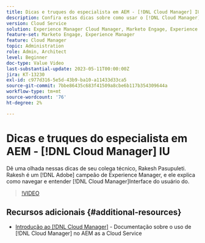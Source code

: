 ```yaml
---
title: Dicas e truques do especialista em AEM - [!DNL Cloud Manager] IU
description: Confira estas dicas sobre como usar o [!DNL Cloud Manager]A interface do usuário do especialista e defensor do AEM, Rakesh Pasupuleti.
version: Cloud Service
solution: Experience Manager Cloud Manager, Marketo Engage, Experience Manager
feature-set: Marketo Engage, Experience Manager
feature: Cloud Manager
topic: Administration
role: Admin, Architect
level: Beginner
doc-type: Value Video
last-substantial-update: 2023-05-11T00:00:00Z
jira: KT-13230
exl-id: c977d316-5e5d-43b9-ba10-a11433d33ca5
source-git-commit: 7bbe86435c683f41509a8cbe6b117b354309644a
workflow-type: tm+mt
source-wordcount: '76'
ht-degree: 2%

---
```


# Dicas e truques do especialista em AEM - [!DNL Cloud Manager] IU

Dê uma olhada nessas dicas de seu colega técnico, Rakesh Pasupuleti. Rakesh é um [!DNL Adobe] campeão de Experience Manager, e ele explica como navegar e entender [!DNL Cloud Manager]Interface do usuário do.

>[!VIDEO](https://video.tv.adobe.com/v/3419298?quality=12&learn=on)

## Recursos adicionais {#additional-resources}

* [Introdução ao [!DNL Cloud Manager]](https://experienceleague.adobe.com/docs/experience-manager-cloud-service/content/onboarding/concepts/cloud-manager-introduction.html) - Documentação sobre o uso de [!DNL Cloud Manager] no AEM as a Cloud Service
